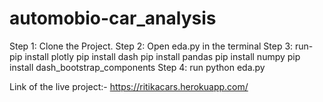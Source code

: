 # automobio-car_analysis
Step 1: Clone the Project.
Step 2: Open eda.py in the terminal
Step 3: run- pip install plotly
             pip install dash
             pip install pandas
             pip install numpy
             pip install dash_bootstrap_components
Step 4: run python eda.py


Link of the live project:- https://ritikacars.herokuapp.com/
